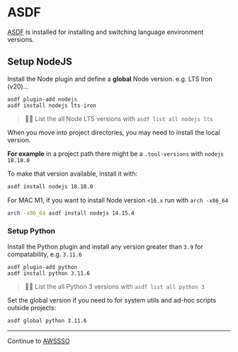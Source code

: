 [ASDF]: http://asdf-vm.com/
# ASDF

[ASDF] is installed for installing and switching language environment versions.

## Setup NodeJS

Install the Node plugin and define a **global** Node version. e.g. LTS Iron (v20)...

```
asdf plugin-add nodejs
asdf install nodejs lts-iron
```

> 👨‍💻 List the all Node LTS versions with `asdf list all nodejs lts`

When you move into project directories, you may need to install the local version.

**For example** in a project path there might be a `.tool-versions` with `nodejs 18.18.0`

To make that version available, install it with:

```sh
asdf install nodejs 18.18.0
```

For MAC M1, if you want to install Node version `<16.x` run with `arch -x86_64`

```sh
arch -x86_64 asdf install nodejs 14.15.4
```

### Setup Python

Install the Python plugin and install any version greater than `3.9` for compatability, e.g. `3.11.6`

```
asdf plugin-add python
asdf install python 3.11.6
```

> 👨‍💻 List the all Python 3 versions with `asdf list all python 3`

Set the global version if you need to for system utils and ad-hoc scripts outside projects:

```sh
asdf global python 3.11.6
```

---
Continue to [AWSSSO](./AWSSSO.md)
